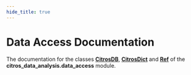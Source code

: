 ```yaml
---
hide_title: true
---
```

# Data Access Documentation

The documentation for the classes [**CitrosDB**](../documentation/data_access/citros_db.md), [**CitrosDict**](../documentation/data_access/citros_dict.md) and [**Ref**](../documentation/data_access/references.md) of the **citros_data_analysis.data_access** module.